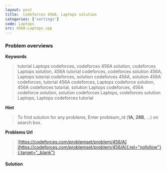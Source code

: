 ```yaml
---
layout: post
title:  Codeforces 456A. Laptops solution
categories: ['sortings']
code: Laptops
src: 456A-Laptops.cpp
---
```

### **Problem overviews**

**Keywords**
> tutorial Laptops codeforces, codeforces 456A solution, codeforces Laptops solution, 456A tutorial codeforces, codeforces solution 456A, Laptops tutorial codeforces, solution codeforces 456A, solution 456A codeforces, tutorial 456A codeforces, Laptops codeforce solution, 456A codeforces tutorial, solution Laptops codeforces, 456A codeforce solution, solution codeforces Laptops, codeforces solution Laptops, Laptops codeforces tutorial

**Hint**
> To find solution for any problems, Enter probleam_id (**1A, 28B**, ...) on search box. 

**Problems Url**
> [https://codeforces.com/problemset/problem/456/A](https://codeforces.com/problemset/problem/456/A){:rel="nofollow"}{:target="_blank"}

#### **Solution**




